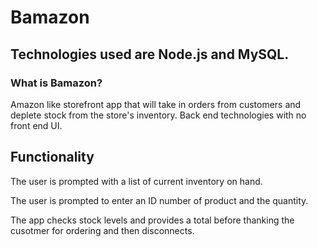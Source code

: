 
# Bamazon

## Technologies used are Node.js and MySQL.

### What is Bamazon?

Amazon like storefront app that will take in orders from customers and deplete stock from the store's inventory. Back end technologies
with no front end UI.




## Functionality

The user is prompted with a list of current inventory on hand. 



The user is prompted to enter an ID number of product and the quantity.



The app checks stock levels and provides a total before thanking the cusotmer for ordering and then disconnects.





